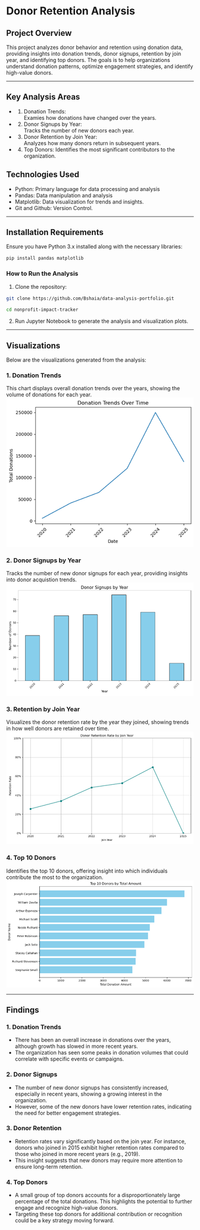 # Donor Retention Analysis

## Project Overview

This project analyzes donor behavior and retention using donation data, providing insights into donation trends, donor signups, retention by join year, and identifying top donors. The goals is to help organizations understand donation patterns, optimize engagement strategies, and identify high-value donors.

---

## Key Analysis Areas

- 1. Donation Trends:  
    Examies how donations have changed over the years.  
- 2. Donor Signups by Year:  
    Tracks the number of new donors each year.  
- 3. Donor Retention by Join Year:  
    Analyzes how many donors return in subsequent years.  
- 4. Top Donors: Identifies the most significant contributors to the organization.  

## Technologies Used

- Python: Primary language for data processing and analysis
- Pandas: Data manipulation and analysis
- Matplotlib: Data visualization for trends and insights.
- Git and Github: Version Control.

---

## Installation Requirements
Ensure you have Python 3.x installed along with the necessary libraries:    
```bash
pip install pandas matplotlib
```
### How to Run the Analysis
1. Clone the repository:  
```bash  
git clone https://github.com/Bshaia/data-analysis-portfolio.git
```
```bash
cd nonprofit-impact-tracker 
```
2. Run Jupyter Notebook to generate the analysis and visualization plots. 

---

## Visualizations 
Below are the visualizations generated from the analysis:

### 1. Donation Trends 
This chart displays overall donation trends over the years, showing the volume of donations for each year.
![Donation Trends](Images/donation_trends.png)

### 2. Donor Signups by Year
Tracks the number of new donor signups for each year, providing insights into donor acquistion trends.
![Donor Signups by Year](Images/donor_signups_by_year.png)

### 3. Retention by Join Year
Visualizes the donor retention rate by the year they joined, showing trends in how well donors are retained over time. 
![Retention by Join Year](Images/retention_by_join_year.png)

### 4. Top 10 Donors
Identifies the top 10 donors, offering insight into which individuals contribute the most to the organization.
![Top 10 Donors](Images/top_10_donor.png)

---

## Findings

### 1. Donation Trends 
- There has been an overall increase in donations over the years, although growth has slowed in more recent years.
- The organization has seen some peaks in donation volumes that could correlate with specific events or campaigns.

### 2. Donor Signups
- The number of new donor signups has consistently increased, especially in recent years, showing a growing interest in the organization. 
- However, some of the new donors have lower retention rates, indicating the need for better engagement strategies.

### 3. Donor Retention 
- Retention rates vary significantly based on the join year. For instance, donors who joined in 2015 exhibit higher retention rates compared to those who joined in more recent years (e.g., 2019).
- This insight suggests that new donors may require more attention to ensure long-term retention.

### 4. Top Donors 
- A small group of top donors accounts for a disproportionately large percentage of the total donations. This highlights the potential to further engage and recognize high-value donors.
- Targeting these top donors for additional contribution or recognition could be a key strategy moving forward. 

